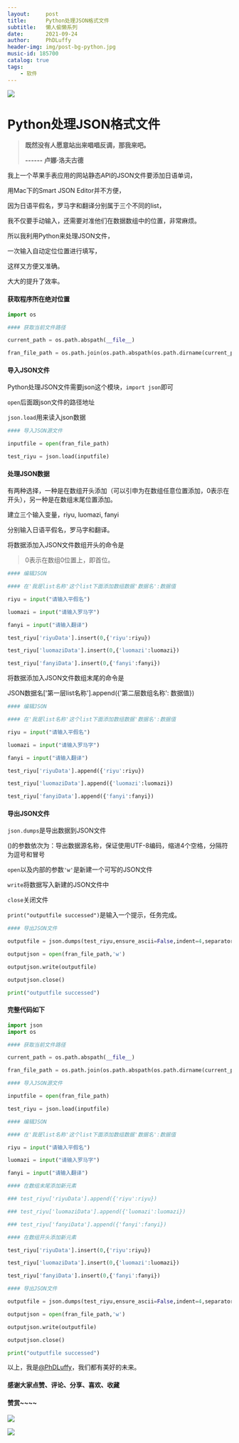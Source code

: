```yaml
---
layout:     post
title:      Python处理JSON格式文件
subtitle:   懒人偷懒系列
date:       2021-09-24
author:     PhDLuffy
header-img: img/post-bg-python.jpg
music-id: 185700
catalog: true
tags:
    - 软件
---
```


![](https://cdn.jsdelivr.net/gh/PhDLuffy/PicGo@master/img/20210519000143.gif)

# Python处理JSON格式文件



> **既然没有人愿意站出来唱唱反调，那我来吧。**
>
> **------ 卢娜·洛夫古德**



我上一个苹果手表应用的网站静态API的JSON文件要添加日语单词，

用Mac下的Smart JSON Editor并不方便，

因为日语平假名，罗马字和翻译分别属于三个不同的list，

我不仅要手动输入，还需要对准他们在数据数组中的位置，非常麻烦。



所以我利用Python来处理JSON文件，

一次输入自动定位位置进行填写，

这样又方便又准确。

大大的提升了效率。



#### 获取程序所在绝对位置

```python
import os

#### 获取当前文件路径

current_path = os.path.abspath(__file__)

fran_file_path = os.path.join(os.path.abspath(os.path.dirname(current_path)+os.path.sep),'fran.json')
```



#### 导入JSON文件

Python处理JSON文件需要json这个模块，`import json`即可

```open```后面跟json文件的路径地址

```json.load```用来读入json数据

```python
#### 导入JSON源文件

inputfile = open(fran_file_path)

test_riyu = json.load(inputfile)
```

#### 处理JSON数据

有两种选择，一种是在数组开头添加（可以引申为在数组任意位置添加，0表示在开头），另一种是在数组末尾位置添加。



建立三个输入变量，riyu, luomazi, fanyi

分别输入日语平假名，罗马字和翻译。

将数据添加入JSON文件数组开头的命令是

>0表示在数组0位置上，即首位。

```python
#### 编辑JSON

#### 在'我是list名称'这个list下面添加数组数据'数据名':数据值

riyu = input("请输入平假名")

luomazi = input("请输入罗马字")

fanyi = input("请输入翻译")

test_riyu['riyuData'].insert(0,{'riyu':riyu})

test_riyu['luomaziData'].insert(0,{'luomazi':luomazi})

test_riyu['fanyiData'].insert(0,{'fanyi':fanyi})
```

将数据添加入JSON文件数组末尾的命令是

JSON数据名['第一层list名称'].append({'第二层数组名称': 数据值})

```python
#### 编辑JSON

#### 在'我是list名称'这个list下面添加数组数据'数据名':数据值

riyu = input("请输入平假名")

luomazi = input("请输入罗马字")

fanyi = input("请输入翻译")

test_riyu['riyuData'].append({'riyu':riyu})

test_riyu['luomaziData'].append({'luomazi':luomazi})

test_riyu['fanyiData'].append({'fanyi':fanyi})
```

#### 导出JSON文件

```json.dumps```是导出数据到JSON文件

()的参数依次为：导出数据源名称，保证使用UTF-8编码，缩进4个空格，分隔符为逗号和冒号

```open```以及内部的参数```'w'```是新建一个可写的JSON文件

```write```将数据写入新建的JSON文件中

```close```关闭文件

```print("outputfile successed")```是输入一个提示，任务完成。

```python
#### 导出JSON文件

outputfile = json.dumps(test_riyu,ensure_ascii=False,indent=4,separators=(',', ':'))

outputjson = open(fran_file_path,'w')

outputjson.write(outputfile)

outputjson.close()

print("outputfile successed")
```

#### 完整代码如下


```python
import json
import os

#### 获取当前文件路径

current_path = os.path.abspath(__file__)

fran_file_path = os.path.join(os.path.abspath(os.path.dirname(current_path)+os.path.sep),'fran.json')

#### 导入JSON源文件

inputfile = open(fran_file_path)

test_riyu = json.load(inputfile)

#### 编辑JSON

#### 在'我是list名称'这个list下面添加数组数据'数据名':数据值

riyu = input("请输入平假名")

luomazi = input("请输入罗马字")

fanyi = input("请输入翻译")

#### 在数组末尾添加新元素

### test_riyu['riyuData'].append({'riyu':riyu})

### test_riyu['luomaziData'].append({'luomazi':luomazi})

### test_riyu['fanyiData'].append({'fanyi':fanyi})

#### 在数组开头添加新元素

test_riyu['riyuData'].insert(0,{'riyu':riyu})

test_riyu['luomaziData'].insert(0,{'luomazi':luomazi})

test_riyu['fanyiData'].insert(0,{'fanyi':fanyi})

#### 导出JSON文件

outputfile = json.dumps(test_riyu,ensure_ascii=False,indent=4,separators=(',', ':'))

outputjson = open(fran_file_path,'w')

outputjson.write(outputfile)

outputjson.close()

print("outputfile successed")


```

以上，我是[@PhDLuffy](https://www.zhihu.com/people/PhDLuffy)，我们都有美好的未来。

#### 感谢大家点赞、评论、分享、喜欢、收藏

#### 赞赏~~~~

![](https://gitee.com/PhDLuffy/PicGo/raw/master/img/20200907163759.gif)

![](https://cdn.jsdelivr.net/gh/PhDLuffy/PicGo@master/img/20210504120405.jpg)

